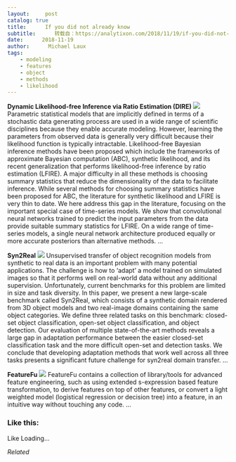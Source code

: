 ```yaml
---
layout:     post
catalog: true
title:      If you did not already know
subtitle:      转载自：https://analytixon.com/2018/11/19/if-you-did-not-already-know-549/
date:      2018-11-19
author:      Michael Laux
tags:
    - modeling
    - features
    - object
    - methods
    - likelihood
---
```


**Dynamic Likelihood-free Inference via Ratio Estimation (DIRE)** ![](https://aboutdataanalytics.files.wordpress.com/2015/01/google.png?w=529)
Parametric statistical models that are implicitly defined in terms of a stochastic data generating process are used in a wide range of scientific disciplines because they enable accurate modeling. However, learning the parameters from observed data is generally very difficult because their likelihood function is typically intractable. Likelihood-free Bayesian inference methods have been proposed which include the frameworks of approximate Bayesian computation (ABC), synthetic likelihood, and its recent generalization that performs likelihood-free inference by ratio estimation (LFIRE). A major difficulty in all these methods is choosing summary statistics that reduce the dimensionality of the data to facilitate inference. While several methods for choosing summary statistics have been proposed for ABC, the literature for synthetic likelihood and LFIRE is very thin to date. We here address this gap in the literature, focusing on the important special case of time-series models. We show that convolutional neural networks trained to predict the input parameters from the data provide suitable summary statistics for LFIRE. On a wide range of time-series models, a single neural network architecture produced equally or more accurate posteriors than alternative methods. … 

**Syn2Real** ![](https://aboutdataanalytics.files.wordpress.com/2015/01/google.png?w=529)
Unsupervised transfer of object recognition models from synthetic to real data is an important problem with many potential applications. The challenge is how to ‘adapt’ a model trained on simulated images so that it performs well on real-world data without any additional supervision. Unfortunately, current benchmarks for this problem are limited in size and task diversity. In this paper, we present a new large-scale benchmark called Syn2Real, which consists of a synthetic domain rendered from 3D object models and two real-image domains containing the same object categories. We define three related tasks on this benchmark: closed-set object classification, open-set object classification, and object detection. Our evaluation of multiple state-of-the-art methods reveals a large gap in adaptation performance between the easier closed-set classification task and the more difficult open-set and detection tasks. We conclude that developing adaptation methods that work well across all three tasks presents a significant future challenge for syn2real domain transfer. … 

**FeatureFu** ![](https://aboutdataanalytics.files.wordpress.com/2015/01/google.png?w=529)
FeatureFu contains a collection of library/tools for advanced feature engineering, such as using extended s-expression based feature transformation, to derive features on top of other features, or convert a light weighted model (logistical regression or decision tree) into a feature, in an intuitive way without touching any code. … 





### Like this:

Like Loading...


*Related*

